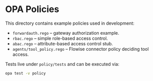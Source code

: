 # OPA Policies

This directory contains example policies used in development:

- `forwardauth.rego` – gateway authorization example.
- `rbac.rego` – simple role-based access control.
- `abac.rego` – attribute-based access control stub.
- `agents/tool_policy.rego` – Flowise connector policy deciding tool access.

Tests live under `policy/tests` and can be executed via:

```bash
opa test -v policy
```
